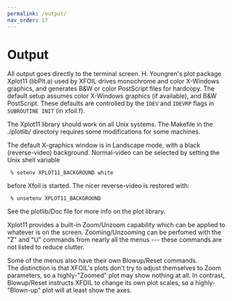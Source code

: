 ```yaml
---
permalink: /output/
nav_order: 17
---
```


# Output

All output goes directly to the terminal screen.  H. Youngren's plot 
package Xplot11 (libPlt.a) used by XFOIL drives monochrome and color 
X-Windows graphics, and generates B&W or color PostScript files for 
hardcopy.  The default setup assumes color X-Windows graphics 
(if available), and B&W PostScript.  These defaults are controlled 
by the `IDEV` and `IDEVRP` flags in `SUBROUTINE INIT` (in xfoil.f).

The Xplot11 library should work on all Unix systems.  The Makefile
in the ./plotlib/ directory requires some modifications for some 
machines.

The default X-graphics window is in Landscape mode, with a black
(reverse-video) background.  Normal-video can be selected by setting 
the Unix shell variable

```
 % setenv XPLOT11_BACKGROUND white
```

before Xfoil is started.  The nicer reverse-video is restored with:

```
 % unsetenv XPLOT11_BACKGROUND
```

See the plotlib/Doc file for more info on the plot library.

Xplot11 provides a built-in Zoom/Unzoom capability which can
be applied to whatever is on the screen.  Zooming/Unzooming
can be perfomed with the "Z" and "U" commands from nearly all
the menus --- these commands are not listed to reduce clutter.

Some of the menus also have their own Blowup/Reset commands.  
The distinction is that XFOIL's plots don't try to adjust 
themselves to Zoom parameters, so a highly-"Zoomed" plot may 
show nothing at all.  In contrast, Blowup/Reset instructs 
XFOIL to change its own plot scales, so a highly-"Blown-up"
plot will at least show the axes.